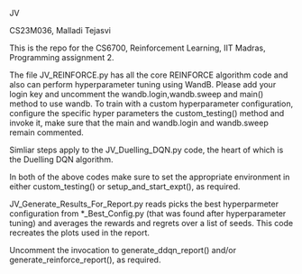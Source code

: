 JV

CS23M036, Malladi Tejasvi

This is the repo for the CS6700, Reinforcement Learning, IIT Madras, Programming assignment 2.

The file JV_REINFORCE.py has all the core REINFORCE algorithm code and also can perform hyperparameter tuning using WandB. Please add your login key and uncomment the wandb.login,wandb.sweep and main() method to use wandb.
To train with a custom hyperparameter configuration, configure the specific hyper parameters the custom_testing() method and invoke it, make sure that the main and wandb.login and wandb.sweep remain commented.

Simliar steps apply to the JV_Duelling_DQN.py code, the heart of which is the Duelling DQN algorithm.

In both of the above codes make sure to set the appropriate environment in either custom_testing() or setup_and_start_expt(), as required.

JV_Generate_Results_For_Report.py reads picks the best hyperparmeter configuration from *_Best_Config.py (that was found after hyperparameter tuning) and averages the rewards and regrets over a list of seeds. This code recreates the plots used in the report.

Uncomment the invocation to generate_ddqn_report() and/or generate_reinforce_report(), as required.
